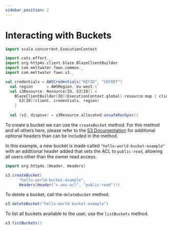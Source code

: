```yaml
---
sidebar_position: 2
---
```


# Interacting with Buckets

```scala mdoc:invisible
import scala.concurrent.ExecutionContext

import cats.effect._
import org.http4s.client.blaze.BlazeClientBuilder
import com.meltwater.fawn.common._
import com.meltwater.fawn.s3._

val credentials = AWSCredentials("KEYID", "SECRET")
  val region      = AWSRegion.`eu-west-1`  
  val s3Resource: Resource[IO, S3[IO]] =
    BlazeClientBuilder[IO](ExecutionContext.global).resource.map { client =>
      S3[IO](client, credentials, region)
    }
  
  val (s3, dispose) = s3Resource.allocated.unsafeRunSync()
```

To create a bucket we can use the `createBucket` method. For this method and all others here, please refer to the [S3 Documentation](https://docs.aws.amazon.com/AmazonS3/latest/API/API_Operations_Amazon_Simple_Storage_Service.html) for additional optional headers than can be included in the method.

In this example, a new bucket is made called `"hello-world-bucket-example"` with an additional header added that sets the ACL to `public-read`, allowing all users other than the owner read access. 

```scala mdoc:to-string
import org.http4s.{Header, Headers}

s3.createBucket(
      "hello-world-bucket-example", 
      Headers(Header("x-amz-acl", "public-read")))
```

To delete a bucket, call the `deleteBucket` method.

```scala mdoc:to-string
s3.deleteBucket("hello-world-bucket-example")
```

To list all buckets available to the user, use the `listBuckets` method.

```scala mdoc:to-string
s3.listBuckets()
```
